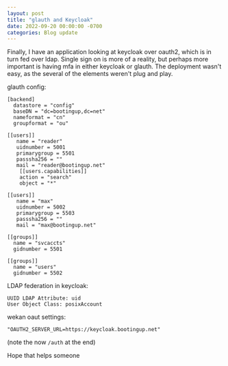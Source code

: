 ```yaml
---
layout: post
title: "glauth and Keycloak"
date: 2022-09-20 00:00:00 -0700
categories: Blog update
---
```


Finally, I have an application looking at keycloak over oauth2, which is in turn fed over ldap. Single sign on is more of a reality, but perhaps more important is having mfa in either keycloak or glauth. The deployment wasn't easy, as the several of the elements weren't plug and play. 

glauth config:
```
[backend]
  datastore = "config"
  baseDN = "dc=bootingup,dc=net"
  nameformat = "cn"
  groupformat = "ou"

[[users]]
   name = "reader"
   uidnumber = 5001
   primarygroup = 5501
   passsha256 = ""
   mail = "reader@bootingup.net"
    [[users.capabilities]]
    action = "search"
    object = "*"

[[users]]
   name = "max"
   uidnumber = 5002
   primarygroup = 5503
   passsha256 = ""
   mail = "max@bootingup.net"
   
[[groups]]
  name = "svcaccts"
  gidnumber = 5501

[[groups]]
  name = "users"
  gidnumber = 5502
```

LDAP federation in keycloak:
```
UUID LDAP Attribute: uid
User Object Class: posixAccount
```

wekan oaut settings:
```
"OAUTH2_SERVER_URL=https://keycloak.bootingup.net"
```
(note the now <code>/auth</code> at the end)

Hope that helps someone
